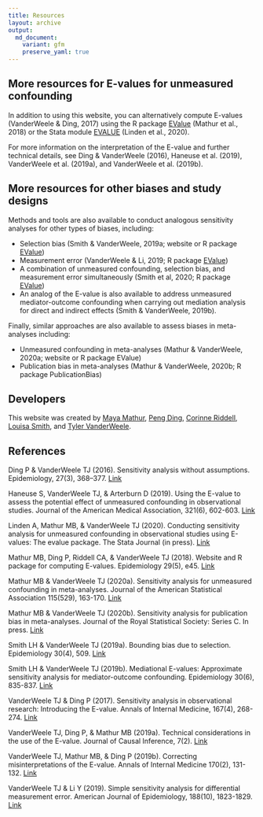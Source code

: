 ```yaml
---
title: Resources
layout: archive
output:
  md_document:
    variant: gfm
    preserve_yaml: true
---
```


## More resources for E-values for unmeasured confounding

In addition to using this website, you can alternatively compute 
E-values (VanderWeele & Ding, 2017) using the R package
[EValue](https://cran.r-project.org/web/packages/EValue/index.html)
(Mathur et al., 2018) or the Stata module
[EVALUE](https://ideas.repec.org/c/boc/bocode/s458592.html) (Linden et
al., 2020).

For more information on the interpretation of the E-value and further
technical details, see Ding & VanderWeele (2016), Haneuse et al. (2019),
VanderWeele et al. (2019a), and VanderWeele et al. (2019b).

## More resources for other biases and study designs

Methods and tools are also available to conduct analogous sensitivity
analyses for other types of biases, including:

  - Selection bias (Smith & VanderWeele, 2019a; website or R package
    [EValue](https://cran.r-project.org/web/packages/EValue/index.html))
  - Measurement error (VanderWeele & Li, 2019; R package
    [EValue](https://cran.r-project.org/web/packages/EValue/index.html))
  - A combination of unmeasured confounding, selection bias, and
    measurement error simultaneously (Smith et al, 2020; R package
    [EValue](https://cran.r-project.org/web/packages/EValue/index.html))
  - An analog of the E-value is also available to address unmeasured
    mediator-outcome confounding when carrying out mediation analysis
    for direct and indirect effects (Smith & VanderWeele, 2019b).

Finally, similar approaches are also available to assess biases in
meta-analyses including:

  - Unmeasured confounding in meta-analyses (Mathur & VanderWeele,
    2020a; website or R package EValue)
  - Publication bias in meta-analyses (Mathur & VanderWeele, 2020b; R
    package PublicationBias)

## Developers

This website was created by [Maya
Mathur](https://profiles.stanford.edu/maya-mathur), [Peng
Ding](https://sites.google.com/site/pengdingpku/), [Corinne
Riddell](https://sph.berkeley.edu/corinne-riddell-phd), [Louisa
Smith](), and [Tyler
VanderWeele](https://www.hsph.harvard.edu/tyler-vanderweele/tools-and-tutorials/).

## References

Ding P & VanderWeele TJ (2016). Sensitivity analysis without
assumptions. Epidemiology, 27(3), 368–377.
[Link](https://www.ncbi.nlm.nih.gov/pmc/articles/PMC4820664/)

Haneuse S, VanderWeele TJ, & Arterburn D (2019). Using the E-value to
assess the potential effect of unmeasured confounding in observational
studies. Journal of the American Medical Association, 321(6), 602-603.
[Link](https://jamanetwork.com/journals/jama/fullarticle/2723079?casa_token=vP0UXdEX4HAAAAAA:y0GoUYecb4QvGnn23FNxpnOsBu5Z70-DW1apD84XqPWNL0kXYDXlT5hQVweAUZVh6zJe9BU_sA)

Linden A, Mathur MB, & VanderWeele TJ (2020). Conducting sensitivity
analysis for unmeasured confounding in observational studies using
E-values: The evalue package. The Stata Journal (in press).
[Link](https://journals.sagepub.com/doi/abs/10.1177/1536867X20909696)

Mathur MB, Ding P, Riddell CA, & VanderWeele TJ (2018). Website and R
package for computing E-values. Epidemiology 29(5), e45.
[Link](https://www.ncbi.nlm.nih.gov/pmc/articles/PMC6066405/)

Mathur MB & VanderWeele TJ (2020a). Sensitivity analysis for unmeasured
confounding in meta-analyses. Journal of the American Statistical
Association 115(529), 163-170.
[Link](https://www.tandfonline.com/doi/full/10.1080/01621459.2018.1529598)

Mathur MB & VanderWeele TJ (2020b). Sensitivity analysis for publication
bias in meta-analyses. Journal of the Royal Statistical Society: Series
C. In press. [Link](https://osf.io/s9dp6/)

Smith LH & VanderWeele TJ (2019a). Bounding bias due to selection.
Epidemiology 30(4), 509.
[Link](https://www.ncbi.nlm.nih.gov/pmc/articles/PMC6553568/)

Smith LH & VanderWeele TJ (2019b). Mediational E-values: Approximate
sensitivity analysis for mediator-outcome confounding. Epidemiology
30(6), 835-837.
[Link](https://journals.lww.com/epidem/Fulltext/2019/11000/Mediational_E_values__Approximate_Sensitivity.9.aspx)

VanderWeele TJ & Ding P (2017). Sensitivity analysis in observational
research: Introducing the E-value. Annals of Internal Medicine, 167(4),
268-274.
[Link](https://annals.org/aim/fullarticle/2643434/sensitivity-analysis-observational-research-introducing-e-value)

VanderWeele TJ, Ding P, & Mathur MB (2019a). Technical considerations in
the use of the E-value. Journal of Causal Inference, 7(2).
[Link](https://www.degruyter.com/view/journals/jci/7/2/article-20180007.xml)

VanderWeele TJ, Mathur MB, & Ding P (2019b). Correcting
misinterpretations of the E-value. Annals of Internal Medicine 170(2),
131-132.
[Link](https://annals.org/aim/article-abstract/2719984/correcting-misinterpretations-e-value)

VanderWeele TJ & Li Y (2019). Simple sensitivity analysis for
differential measurement error. American Journal of Epidemiology,
188(10), 1823-1829.
[Link](https://academic.oup.com/aje/article/188/10/1823/5506602?casa_token=5ZyiVJp9_5UAAAAA:40rpOH1mRz0IDeRJ35atRRk9x6MJgIHMNOxLCcsnfouzN3qWXrght0XVWNIHQcRwWP1Bhgl8vY9B)
